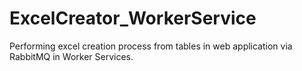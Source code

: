 # ExcelCreator_WorkerService
Performing excel creation process from tables in web application via RabbitMQ in Worker Services.
